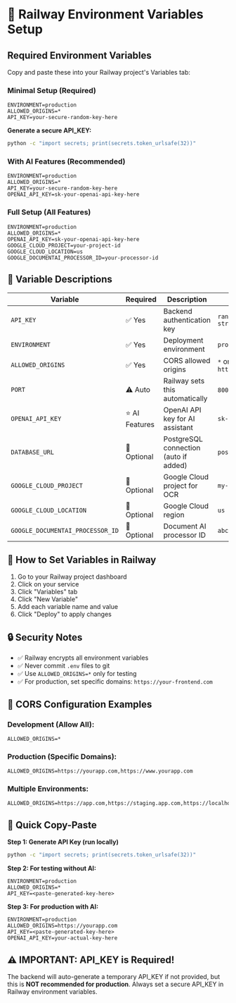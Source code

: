 # 🔐 Railway Environment Variables Setup

## Required Environment Variables

Copy and paste these into your Railway project's Variables tab:

### Minimal Setup (Required)
```
ENVIRONMENT=production
ALLOWED_ORIGINS=*
API_KEY=your-secure-random-key-here
```

**Generate a secure API_KEY:**
```bash
python -c "import secrets; print(secrets.token_urlsafe(32))"
```

### With AI Features (Recommended)
```
ENVIRONMENT=production
ALLOWED_ORIGINS=*
API_KEY=your-secure-random-key-here
OPENAI_API_KEY=sk-your-openai-api-key-here
```

### Full Setup (All Features)
```
ENVIRONMENT=production
ALLOWED_ORIGINS=*
OPENAI_API_KEY=sk-your-openai-api-key-here
GOOGLE_CLOUD_PROJECT=your-project-id
GOOGLE_CLOUD_LOCATION=us
GOOGLE_DOCUMENTAI_PROCESSOR_ID=your-processor-id
```

## 📝 Variable Descriptions

| Variable | Required | Description | Example |
|----------|----------|-------------|---------|
| `API_KEY` | ✅ Yes | Backend authentication key | `random-secure-string` |
| `ENVIRONMENT` | ✅ Yes | Deployment environment | `production` |
| `ALLOWED_ORIGINS` | ✅ Yes | CORS allowed origins | `*` or `https://yourapp.com` |
| `PORT` | ⚠️ Auto | Railway sets this automatically | `8000` (default) |
| `OPENAI_API_KEY` | ⭐ AI Features | OpenAI API key for AI assistant | `sk-...` |
| `DATABASE_URL` | 🔄 Optional | PostgreSQL connection (auto if added) | `postgresql://...` |
| `GOOGLE_CLOUD_PROJECT` | 🔄 Optional | Google Cloud project for OCR | `my-project-123` |
| `GOOGLE_CLOUD_LOCATION` | 🔄 Optional | Google Cloud region | `us` |
| `GOOGLE_DOCUMENTAI_PROCESSOR_ID` | 🔄 Optional | Document AI processor ID | `abc123...` |

## 🚀 How to Set Variables in Railway

1. Go to your Railway project dashboard
2. Click on your service
3. Click "Variables" tab
4. Click "New Variable"
5. Add each variable name and value
6. Click "Deploy" to apply changes

## 🔒 Security Notes

- ✅ Railway encrypts all environment variables
- ✅ Never commit `.env` files to git
- ✅ Use `ALLOWED_ORIGINS=*` only for testing
- ✅ For production, set specific domains: `https://your-frontend.com`

## 📱 CORS Configuration Examples

### Development (Allow All):
```
ALLOWED_ORIGINS=*
```

### Production (Specific Domains):
```
ALLOWED_ORIGINS=https://yourapp.com,https://www.yourapp.com
```

### Multiple Environments:
```
ALLOWED_ORIGINS=https://app.com,https://staging.app.com,https://localhost:3000
```

## 🎯 Quick Copy-Paste

**Step 1: Generate API Key (run locally)**
```bash
python -c "import secrets; print(secrets.token_urlsafe(32))"
```

**Step 2: For testing without AI:**
```
ENVIRONMENT=production
ALLOWED_ORIGINS=*
API_KEY=<paste-generated-key-here>
```

**Step 3: For production with AI:**
```
ENVIRONMENT=production
ALLOWED_ORIGINS=https://yourapp.com
API_KEY=<paste-generated-key-here>
OPENAI_API_KEY=your-actual-key-here
```

## ⚠️ IMPORTANT: API_KEY is Required!

The backend will auto-generate a temporary API_KEY if not provided, but this is **NOT recommended for production**. Always set a secure API_KEY in Railway environment variables.

